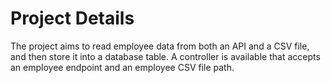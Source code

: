 # Project Details
The project aims to read employee data from both an API and a CSV file, and then store it into a database table. A controller is available that accepts an employee endpoint and an employee CSV file path.